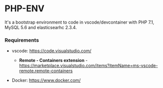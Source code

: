 PHP-ENV
==================

It's a bootstrap environment to code in vscode/devcontainer with PHP 7.1, MySQL 5.6 and elasticsearhc 2.3.4.

### Requirements

- vscode: https://code.visualstudio.com/

    - **Remote - Containers extension** - https://marketplace.visualstudio.com/items?itemName=ms-vscode-remote.remote-containers

- Docker: https://www.docker.com/

